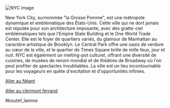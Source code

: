 ![NYC image](https://www.nyc.fr/wp-content/uploads/2015/07/statue_liberte2.jpg)

New York City, surnommée "la Grosse Pomme", est une métropole dynamique et emblématique des États-Unis. Cette ville qui ne dort jamais est réputée pour son architecture imposante, avec des gratte-ciel emblématiques tels que l'Empire State Building et le One World Trade Center. Elle est le foyer de quartiers variés, du glamour de Manhattan au caractère artistique de Brooklyn. Le Central Park offre une oasis de verdure au cœur de la ville, et le quartier de Times Square brille de mille feux, jour et nuit. NYC est également un melting-pot culturel, offrant une diversité de cuisines, de musées de renom mondial et de théâtres de Broadway où l'on peut profiter de spectacles inoubliables. La ville est un lieu incontournable pour les voyageurs en quête d'excitation et d'opportunités infinies.

[Aller au Néant](https://github.com/WildGhost21/AR1/blob/main/Neant.md)

[Aller au clermont ferrand](https://github.com/WildGhost21/AR1/blob/main/Clermont_Ferrand.md)

#boutef_lamine
